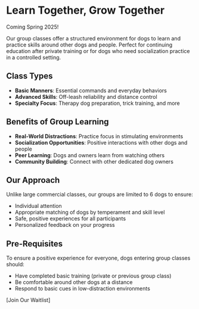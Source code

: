 # Learn Together, Grow Together

Coming Spring 2025!

Our group classes offer a structured environment for dogs to learn and practice skills around other dogs and people. Perfect for continuing education after private training or for dogs who need socialization practice in a controlled setting.

## Class Types
- **Basic Manners**: Essential commands and everyday behaviors
- **Advanced Skills**: Off-leash reliability and distance control
- **Specialty Focus**: Therapy dog preparation, trick training, and more

## Benefits of Group Learning
- **Real-World Distractions**: Practice focus in stimulating environments
- **Socialization Opportunities**: Positive interactions with other dogs and people
- **Peer Learning**: Dogs and owners learn from watching others
- **Community Building**: Connect with other dedicated dog owners

## Our Approach
Unlike large commercial classes, our groups are limited to 6 dogs to ensure:
- Individual attention
- Appropriate matching of dogs by temperament and skill level
- Safe, positive experiences for all participants
- Personalized feedback on your progress

## Pre-Requisites
To ensure a positive experience for everyone, dogs entering group classes should:
- Have completed basic training (private or previous group class)
- Be comfortable around other dogs at a distance
- Respond to basic cues in low-distraction environments

[Join Our Waitlist]
